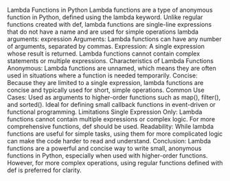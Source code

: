 Lambda Functions in Python
Lambda functions are a type of anonymous function in Python, defined using the lambda keyword. Unlike regular functions created with def, lambda functions are single-line expressions that do not have a name and are used for simple operations
lambda arguments: expression
Arguments: Lambda functions can have any number of arguments, separated by commas.
Expression: A single expression whose result is returned. Lambda functions cannot contain complex statements or multiple expressions.
Characteristics of Lambda Functions
Anonymous: Lambda functions are unnamed, which means they are often used in situations where a function is needed temporarily.
Concise: Because they are limited to a single expression, lambda functions are concise and typically used for short, simple operations.
Common Use Cases:
Used as arguments to higher-order functions such as map(), filter(), and sorted().
Ideal for defining small callback functions in event-driven or functional programming.
Limitations
Single Expression Only: Lambda functions cannot contain multiple expressions or complex logic. For more comprehensive functions, def should be used.
Readability: While lambda functions are useful for simple tasks, using them for more complicated logic can make the code harder to read and understand.
Conclusion: Lambda functions are a powerful and concise way to write small, anonymous functions in Python, especially when used with higher-order functions. However, for more complex operations, using regular functions defined with def is preferred for clarity.
